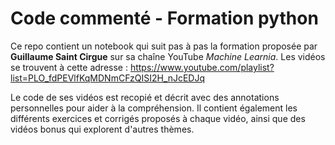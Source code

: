 # Code commenté - Formation python

Ce repo contient un notebook qui suit pas à pas la formation proposée par **Guillaume Saint Cirgue** sur sa chaîne YouTube *Machine Learnia*. Les vidéos se trouvent à cette adresse : https://www.youtube.com/playlist?list=PLO_fdPEVlfKqMDNmCFzQISI2H_nJcEDJq

Le code de ses vidéos est recopié et décrit avec des annotations personnelles pour aider à la compréhension. Il contient également les différents exercices et corrigés proposés à chaque vidéo, ainsi que des vidéos bonus qui explorent d'autres thèmes.
